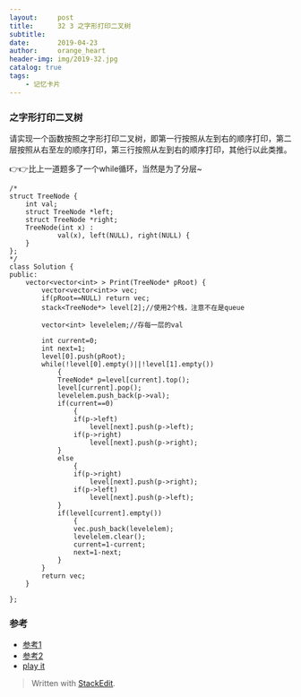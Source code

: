 ```yaml
---
layout:     post
title:      32 3 之字形打印二叉树
subtitle: 
date:       2019-04-23
author:     orange_heart
header-img: img/2019-32.jpg
catalog: true
tags:
    - 记忆卡片
---
```


### 之字形打印二叉树


请实现一个函数按照之字形打印二叉树，即第一行按照从左到右的顺序打印，第二层按照从右至左的顺序打印，第三行按照从左到右的顺序打印，其他行以此类推。

👉👉比上一道题多了一个while循环，当然是为了分层~


```objc
/*
struct TreeNode {
    int val;
    struct TreeNode *left;
    struct TreeNode *right;
    TreeNode(int x) :
            val(x), left(NULL), right(NULL) {
    }
};
*/
class Solution {
public:
    vector<vector<int> > Print(TreeNode* pRoot) {
        vector<vector<int>> vec;
        if(pRoot==NULL) return vec;
        stack<TreeNode*> level[2];//使用2个栈，注意不在是queue  
        
        vector<int> levelelem;//存每一层的val  
        
        int current=0;
        int next=1;
        level[0].push(pRoot);
        while(!level[0].empty()||!level[1].empty())
            {
            TreeNode* p=level[current].top();
            level[current].pop();
            levelelem.push_back(p->val);
            if(current==0)
                {
                if(p->left)
                    level[next].push(p->left);
                if(p->right)
                    level[next].push(p->right);
            }
            else
                {
                if(p->right)
                    level[next].push(p->right);
                if(p->left)
                    level[next].push(p->left);
            }
            if(level[current].empty())
                {
                vec.push_back(levelelem);
                levelelem.clear();
                current=1-current;
                next=1-next;
            }
        }
        return vec;
    }
    
};
```
### 参考

- [参考1](https://github.com/zhedahht/CodingInterviewChinese2)
- [参考2](https://github.com/gatieme/CodingInterviews)
- [play it](https://www.nowcoder.com/practice/91b69814117f4e8097390d107d2efbe0?tpId=13&tqId=11212&tPage=3&rp=1&ru=%2Fta%2Fcoding-interviews&qru=%2Fta%2Fcoding-interviews%2Fquestion-ranking)

> Written with [StackEdit](https://stackedit.io/).

<head>
    <script src="https://cdn.mathjax.org/mathjax/latest/MathJax.js?config=TeX-AMS-MML_HTMLorMML" type="text/javascript"></script>
    <script type="text/x-mathjax-config">
        MathJax.Hub.Config({
            tex2jax: {
            skipTags: ['script', 'noscript', 'style', 'textarea', 'pre'],
            inlineMath: [['$','$']]
            }
        });
    </script>
</head>
<!--stackedit_data:
eyJoaXN0b3J5IjpbLTEwNDIwMTcxMDYsLTE5NDA5MjU2NDcsMj
kzNzI0MzczLDk5NzM4NzY1MCwtMTU0MDcyMzYyNl19
-->